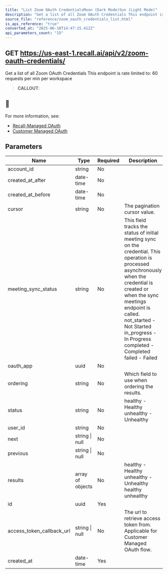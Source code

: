 ```yaml
---
title: "List Zoom OAuth CredentialsMoon (Dark Mode)Sun (Light Mode)"
description: "Get a list of all Zoom OAuth Credentials This endpoint is rate limited to: 60 requests per min per workspace"
source_file: "reference/zoom_oauth_credentials_list.html"
is_api_reference: "true"
converted_at: "2025-06-10T14:47:15.412Z"
api_parameters_count: "15"
---
```

## GET https://us-east-1.recall.ai/api/v2/zoom-oauth-credentials/

Get a list of all Zoom OAuth Credentials This endpoint is rate limited to: 60 requests per min per workspace

> **CALLOUT**:

## 📘

For more information, see:
- [Recall-Managed OAuth](/docs/recall-managed-oauth#calling-the-recall-api.md)
- [Customer Managed OAuth](/docs/customer-managed-oauth#registering-the-callback-url-in-the-recall-api.md)
## Parameters

| Name | Type | Required | Description |
| --- | --- | --- | --- |
| account_id | string | No |  |
| created_at_after | date-time | No |  |
| created_at_before | date-time | No |  |
| cursor | string | No | The pagination cursor value. |
| meeting_sync_status | string | No | This field tracks the status of initial meeting sync on the credential. This operation is processed asynchronously when the credential is created or when the sync meetings endpoint is called.  not_started - Not Started in_progress - In Progress completed - Completed failed - Failed |
| oauth_app | uuid | No |  |
| ordering | string | No | Which field to use when ordering the results. |
| status | string | No | healthy - Healthy unhealthy - Unhealthy |
| user_id | string | No |  |
| next | string \| null | No |  |
| previous | string \| null | No |  |
| results | array of objects | No | healthy - Healthy unhealthy - Unhealthy  healthy unhealthy |
| id | uuid | Yes |  |
| access_token_callback_url | string \| null | No | The url to retrieve access token from. Applicable for Customer Managed OAuth flow. |
| created_at | date-time | Yes |  |
